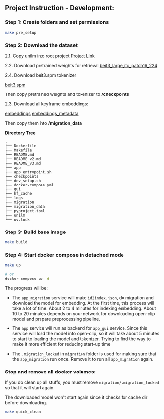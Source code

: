 ## Project Instruction - Development:

### Step 1: Create folders and set permissions

```sh
make pre_setup
```

### Step 2: Download the dataset

2.1. Copy unilm into root project
[Project Link](https://github.com/microsoft/unilm/tree/master)

2.2. Download pretrained weights for retrieval
[beit3_large_itc_patch16_224](https://github.com/addf400/files/releases/download/beit3/beit3_large_patch16_384_f30k_retrieval.pth)

2.4. Download beit3.spm tokenizer

[beit3.spm](https://github.com/addf400/files/releases/download/beit3/beit3.spm)

Then copy pretrained weights and tokenizer to **/checkpoints**

2.3. Download all keyframe embeddings:

[embeddings](https://pub-6dc786c2b53e460d9ef9948fd14a8a9a.r2.dev/combined_embeddings/combined_30082025-1756585172_embeddings.npy)
[embeddings_metadata](https://pub-6dc786c2b53e460d9ef9948fd14a8a9a.r2.dev/combined_embeddings/combined_30082025-1756585172_metadata.npy)

Then copy them into **/migration_data**

**Directory Tree**

```
.
├── Dockerfile
├── Makefile
├── README.md
├── README_v2.md
├── README_v3.md
├── app
├── app_entrypoint.sh
├── checkpoints
├── dev_setup.sh
├── docker-compose.yml
├── gui
├── hf_cache
├── logs
├── migration
├── migration_data
├── pyproject.toml
├── unilm
└── uv.lock
```

### Step 3: Build base image

```sh
make build
```

### Step 4: Start docker compose in detached mode

```sh
make up

# or
docker compose up -d
```

The progress will be:

+ The `app_migration` service will make `id2index.json`, do migration and download the model for embedding.
At the first time, this process will take a lot of time.
About 2 to 4 minutes for indexing embedding.
About 10 to 20 minutes depends on your network for downloading open-clip model and prepare preprocessing pipeline.

+ The `app` service will run as backend for `app_gui` service.
Since this service will load the model into open-clip, so it will take about 5 minutes to start to loading the model and tokenizer.
Trying to find the way to make it more efficient for reducing start-up time

+ The `.migration_locked` in `migration` folder is used for making sure that the `app_migration` run once. Remove it to run all `app_migration` again.

### Stop and remove all docker volumes:

If you do clean up all stuffs, you must remove `migration/.migration_locked` so that it will start again.

The downloaded model won't start again since it checks for cache dir before downloading.

```sh
make quick_clean
```
